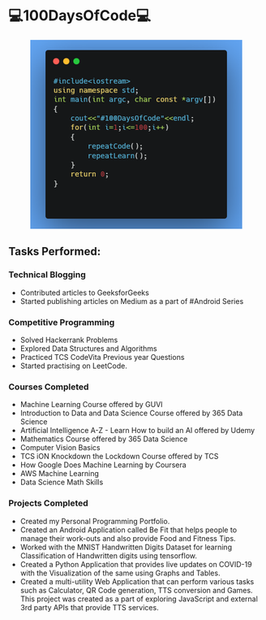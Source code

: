# 💻100DaysOfCode💻

 <div align="center"><img src="https://raw.githubusercontent.com/smv1999/100DaysOfCode/master/100daysofcode.png" /></div>


## Tasks Performed:

### Technical Blogging
* Contributed articles to GeeksforGeeks
* Started publishing articles on Medium as a part of #Android Series

### Competitive Programming

* Solved Hackerrank Problems
* Explored Data Structures and Algorithms
* Practiced TCS CodeVita Previous year Questions
* Started practising on LeetCode.

### Courses Completed

* Machine Learning Course offered by GUVI
* Introduction to Data and Data Science Course offered by 365 Data Science
* Artificial Intelligence A-Z - Learn How to build an AI offered by Udemy
* Mathematics Course offered by 365 Data Science
* Computer Vision Basics
* TCS iON Knockdown the Lockdown Course offered by TCS
* How Google Does Machine Learning by Coursera
* AWS Machine Learning
* Data Science Math Skills

### Projects Completed

* Created my Personal Programming Portfolio.
* Created an Android Application called Be Fit that helps people to manage their work-outs and also provide Food and Fitness Tips.
* Worked with the MNIST Handwritten Digits Dataset for learning Classification of Handwritten digits using tensorflow.
* Created a Python Application that provides live updates on COVID-19 with the Visualization of the same using Graphs and Tables.
* Created a multi-utility Web Application that can perform various tasks such as Calculator, QR Code generation, TTS conversion and Games. This project was created as a part of exploring JavaScript and external 3rd party APIs that provide TTS services.
